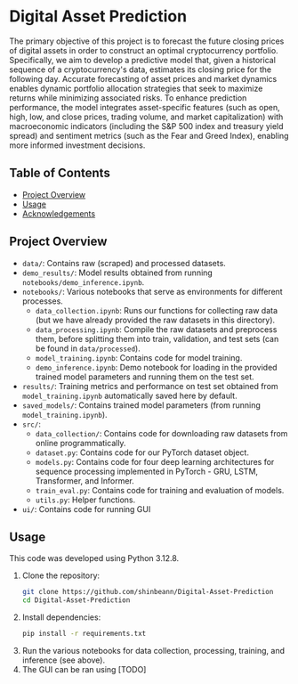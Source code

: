 # Digital Asset Prediction
The primary objective of this project is to forecast the future closing prices of digital assets in order to construct an optimal cryptocurrency portfolio. Specifically, we aim to develop a predictive model that, given a historical sequence of a cryptocurrency's data, estimates its closing price for the following day. Accurate forecasting of asset prices and market dynamics enables dynamic portfolio allocation strategies that seek to maximize returns while minimizing associated risks. To enhance prediction performance, the model integrates asset-specific features (such as open, high, low, and close prices, trading volume, and market capitalization) with macroeconomic indicators (including the S\&P 500 index and treasury yield spread) and sentiment metrics (such as the Fear and Greed Index), enabling more informed investment decisions.

## Table of Contents
- [Project Overview](#project-overview)
- [Usage](#usage)
- [Acknowledgements](#acknowledgements)

## Project Overview
- `data/`: Contains raw (scraped) and processed datasets.
- `demo_results/`: Model results obtained from running `notebooks/demo_inference.ipynb`.
- `notebooks/`: Various notebooks that serve as environments for different processes.
  - `data_collection.ipynb`: Runs our functions for collecting raw data (but we have already provided the raw datasets in this directory).
  - `data_processing.ipynb`: Compile the raw datasets and preprocess them, before splitting them into train, validation, and test sets (can be found in `data/processed`). 
  - `model_training.ipynb`: Contains code for model training.
  - `demo_inference.ipynb`: Demo notebook for loading in the provided trained model parameters and running them on the test set.
- `results/`: Training metrics and performance on test set obtained from `model_training.ipynb` automatically saved here by default. 
- `saved_models/`: Contains trained model parameters (from running `model_training.ipynb`).
- `src/`:
    - `data_collection/`: Contains code for downloading raw datasets from online programmatically.
    - `dataset.py`: Contains code for our PyTorch dataset object.
    - `models.py`: Contains code for four deep learning architectures for sequence processing implemented in PyTorch - GRU, LSTM, Transformer, and Informer.
    - `train_eval.py`: Contains code for training and evaluation of models.
    - `utils.py`: Helper functions.
- `ui/`: Contains code for running GUI

## Usage
This code was developed using Python 3.12.8.

1. Clone the repository:
    ```bash
    git clone https://github.com/shinbeann/Digital-Asset-Prediction
    cd Digital-Asset-Prediction
    ```
2. Install dependencies:
    ```bash
    pip install -r requirements.txt
    ```
3. Run the various notebooks for data collection, processing, training, and inference (see above).
4. The GUI can be ran using [TODO]
